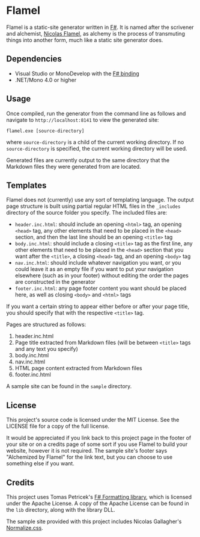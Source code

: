 Flamel
======

Flamel is a static-site generator written in [F#](http://fsharp.org). It is named after the scrivener and alchemist, [Nicolas Flamel](https://en.wikipedia.org/wiki/Nicolas_Flamel), as alchemy is the process of transmuting things into another form, much like a static site generator does.

Dependencies
------------

* Visual Studio or MonoDevelop with the [F# binding](https://github.com/fsharp/fsharpbinding)
* .NET/Mono 4.0 or higher

Usage
-----

Once compiled, run the generator from the command line as follows and navigate to `http://localhost:8141` to view the generated site:

    flamel.exe [source-directory]

where `source-directory` is a child of the current working directory. If no `source-directory` is specified, the current working directory will be used.

Generated files are currently output to the same directory that the Markdown files they were generated from are located.

Templates
---------

Flamel does not (currently) use any sort of templating language. The output page structure is built using partial regular HTML files in the `_includes` directory of the source folder you specify. The included files are:

* `header.inc.html`: should include an opening `<html>` tag, an opening `<head>` tag, any other elements that need to be placed in the `<head>` section, and then the last line should be an opening `<title>` tag
* `body.inc.html`: should include a closing `<title>` tag as the first line, any other elements that need to be placed in the `<head>` section that you want after the `<title>`, a closing `<head>` tag, and an opening `<body>` tag
* `nav.inc.html`: should include whatever navigation you want, or you could leave it as an empty file if you want to put your navigation elsewhere (such as in your footer) without editing the order the pages are constructed in the generator
* `footer.inc.html`: any page footer content you want should be placed here, as well as closing `<body>` and `<html>` tags

If you want a certain string to appear either before or after your page title, you should specify that with the respective `<title>` tag.

Pages are structured as follows:

1. header.inc.html
2. Page title extracted from Markdown files (will be between `<title>` tags and any text you specify)
3. body.inc.html
4. nav.inc.html
5. HTML page content extracted from Markdown files
6. footer.inc.html

A sample site can be found in the `sample` directory.

License
-------

This project's source code is licensed under the MIT License. See the LICENSE file for a copy of the full license.

It would be appreciated if you link back to this project page in the footer of your site or on a credits page of some sort if you use Flamel to build your website, however it is not required. The sample site's footer says "Alchemized by Flamel" for the link text, but you can choose to use something else if you want.

Credits
-------

This project uses Tomas Petricek's [F# Formatting library](https://github.com/tpetricek/FSharp.Formatting), which is licensed under the Apache License. A copy of the Apache License can be found in the `lib` directory, along with the library DLL.

The sample site provided with this project includes Nicolas Gallagher's [Normalize.css](http://necolas.github.io/normalize.css/).
